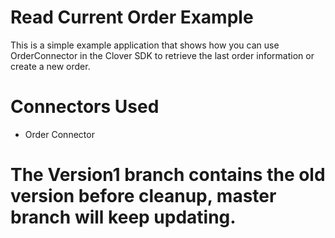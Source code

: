# Read Current Order Example

This is a simple example application that shows how you can use OrderConnector in the Clover SDK to retrieve the last order information or create a new order.

# Connectors Used

* Order Connector

# The Version1 branch contains the old version before cleanup, master branch will keep updating.
